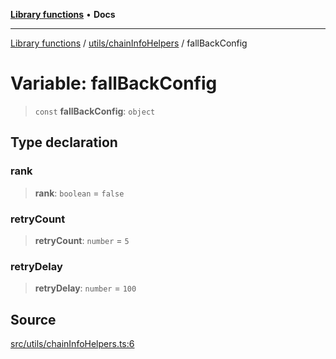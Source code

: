 [**Library functions**](../../../README.md) • **Docs**

***

[Library functions](../../../modules.md) / [utils/chainInfoHelpers](../README.md) / fallBackConfig

# Variable: fallBackConfig

> `const` **fallBackConfig**: `object`

## Type declaration

### rank

> **rank**: `boolean` = `false`

### retryCount

> **retryCount**: `number` = `5`

### retryDelay

> **retryDelay**: `number` = `100`

## Source

[src/utils/chainInfoHelpers.ts:6](https://github.com/bgd-labs/fe-shared/blob/bcb81f075c57b42adfeb5f3e6c387d13f532f431/src/utils/chainInfoHelpers.ts#L6)
